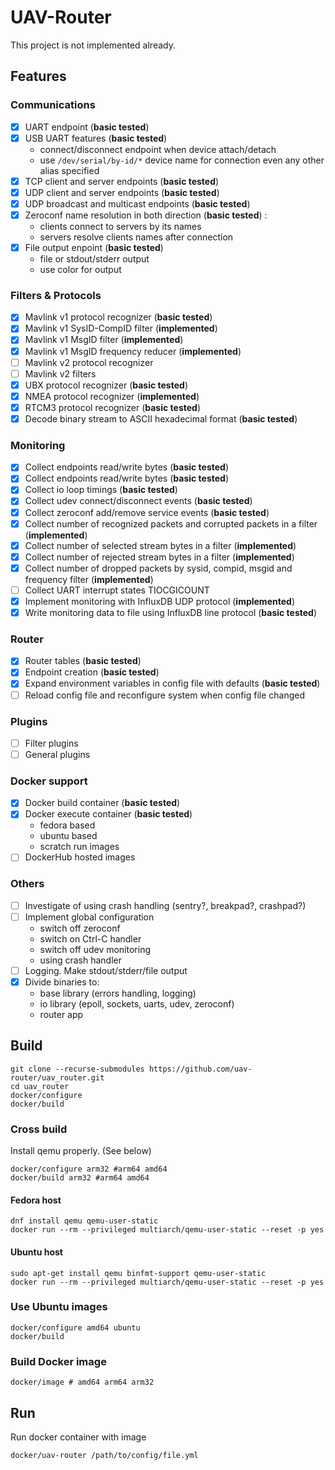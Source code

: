 # UAV-Router
This project is not implemented already.
## Features
### Communications
- [x] UART endpoint (__basic tested__)
- [x] USB UART features (__basic tested__)
    - connect/disconnect endpoint when device attach/detach
    - use `/dev/serial/by-id/*` device name for connection even any other alias specified
- [x] TCP client and server endpoints (__basic tested__)
- [x] UDP client and server endpoints (__basic tested__)
- [x] UDP broadcast and multicast endpoints (__basic tested__)
- [x] Zeroconf name resolution in both direction (__basic tested__) : 
    - clients connect to servers by its names
    - servers resolve clients names after connection
- [x] File output enpoint (__basic tested__)
    - file or stdout/stderr output
    - use color for output
### Filters & Protocols
- [x] Mavlink v1 protocol recognizer (__basic tested__)
- [x] Mavlink v1 SysID-CompID filter (__implemented__)
- [x] Mavlink v1 MsgID filter (__implemented__)
- [x] Mavlink v1 MsgID frequency reducer (__implemented__)
- [ ] Mavlink v2 protocol recognizer
- [ ] Mavlink v2 filters
- [x] UBX protocol recognizer (__basic tested__)
- [x] NMEA protocol recognizer (__implemented__)
- [x] RTCM3 protocol recognizer (__basic tested__)
- [x] Decode binary stream to ASCII hexadecimal format  (__basic tested__)
### Monitoring
- [x] Collect endpoints read/write bytes (__basic tested__)
- [x] Collect endpoints read/write bytes (__basic tested__)
- [x] Collect io loop timings (__basic tested__)
- [x] Collect udev connect/disconnect events (__basic tested__)
- [x] Collect zeroconf add/remove service events (__basic tested__)
- [x] Collect number of recognized packets and corrupted packets in a filter (__implemented__)
- [x] Collect number of selected stream bytes in a filter (__implemented__)
- [x] Collect number of rejected stream bytes in a filter (__implemented__)
- [x] Collect number of dropped packets by sysid, compid, msgid and frequency filter (__implemented__)
- [ ] Collect UART interrupt states TIOCGICOUNT
- [x] Implement monitoring with InfluxDB UDP protocol  (__implemented__)
- [x] Write monitoring data to file using InfluxDB line protocol (__basic tested__)
### Router
- [x] Router tables (__basic tested__)
- [x] Endpoint creation (__basic tested__)
- [x] Expand environment variables in config file with defaults (__basic tested__)
- [ ] Reload config file and reconfigure system when config file changed
### Plugins
- [ ] Filter plugins
- [ ] General plugins
### Docker support
- [X] Docker build container (__basic tested__)
- [X] Docker execute container (__basic tested__)
    - fedora based
    - ubuntu based
    - scratch run images
- [ ] DockerHub hosted images
### Others
- [ ] Investigate of using crash handling (sentry?, breakpad?, crashpad?)
- [ ] Implement global configuration
    - switch off zeroconf
    - switch on Ctrl-C handler
    - switch off udev monitoring
    - using crash handler
- [ ] Logging. Make stdout/stderr/file output
- [X] Divide binaries to:
    - base library (errors handling, logging)
    - io library (epoll, sockets, uarts, udev, zeroconf)
    - router app

## Build
```
git clone --recurse-submodules https://github.com/uav-router/uav_router.git
cd uav_router
docker/configure
docker/build
```
### Cross build
Install qemu properly. (See below)
```
docker/configure arm32 #arm64 amd64
docker/build arm32 #arm64 amd64
```

#### Fedora host
```
dnf install qemu qemu-user-static
docker run --rm --privileged multiarch/qemu-user-static --reset -p yes
```
#### Ubuntu host
```
sudo apt-get install qemu binfmt-support qemu-user-static
docker run --rm --privileged multiarch/qemu-user-static --reset -p yes
```
### Use Ubuntu images
```
docker/configure amd64 ubuntu
docker/build
```
### Build Docker image
```
docker/image # amd64 arm64 arm32
```
## Run
Run docker container with image
```
docker/uav-router /path/to/config/file.yml
```